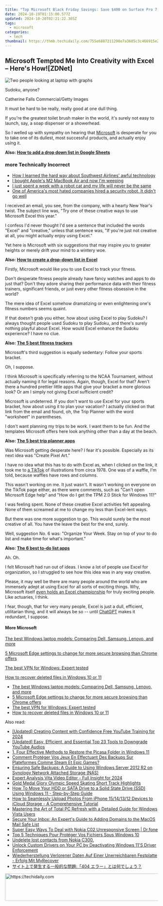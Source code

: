 ```yaml
---
title: "Top Microsoft Black Friday Savings: Save $400 on Surface Pro 7 & Get $200 Off Surface Laptop Go - Exclusive Deals From ZDNet"
date: 2024-10-19T01:15:00.577Z
updated: 2024-10-20T02:21:22.305Z
tags:
  - microsoft
categories:
  - tech
thumbnail: https://thmb.techidaily.com/755e6887211290e7a3605c3c466915e29d575ef749d02f8bbbc7b8223952f6c6.jpg
---
```


## Microsoft Tempted Me Into Creativity with Excel – Here's How![ZDNet]

![Two people looking at laptop with graphs](https://www.zdnet.com/a/img/resize/eafd1a387bb7e6b0265f3284c302e0f46ce07339/2023/02/03/af3b58e0-11c8-4c69-a84b-e91c7dc510eb/gettyimages-1441723112.jpg?auto=webp&width=1280)

Sudoku, anyone?

Catherine Falls Commercial/Getty Images

It must be hard to be really, really good at one dull thing.

If you're the greatest toilet brush maker in the world, it's surely not easy to launch, say, a soap dispenser or a showerhead.

So I welled up with sympathy on hearing that [Microsoft](https://www.zdnet.com/home-and-office/work-life/microsoft-teams-premium-is-getting-a-gpt-boost-via-openai/) is desperate for you to take one of its dullest, most successful products, and actually enjoy using it.

**Also:** [**How to add a drop down list in Google Sheets**](https://www.zdnet.com/home-and-office/work-life/how-to-add-a-drop-down-list-in-google-sheets/)

### more Technically Incorrect

* [How I learned the hard way about Southwest Airlines' awful technology](https://www.zdnet.com/article/how-i-learned-the-hard-way-about-southwest-airlines-awful-technology/)
* [I bought Apple's M2 MacBook Air and now I'm weeping](https://www.zdnet.com/article/i-bought-apples-m2-macbook-air-and-now-im-weeping/)
* [I just spent a week with a robot cat and my life will never be the same](https://www.zdnet.com/article/i-just-spent-a-week-with-a-robot-cat-and-my-life-will-never-be-the-same/)
* [One of America's most hated companies hired a security robot. It didn't go well](https://www.zdnet.com/article/one-of-americas-most-hated-companies-hired-a-security-robot-it-didnt-go-well/)

I received an email, you see, from the company, with a hearty New Year's twist. The subject line was, "Try one of these creative ways to use Microsoft Excel this year." 

I confess I'd never thought I'd see a sentence that included the words "Excel" and "creative," unless that sentence was, "If you're just not creative at all, you might actually enjoy using Excel." 

Yet here is Microsoft with six suggestions that may inspire you to greater heights or merely drift your mind to a wintery woe.

**Also:** [**How to create a drop-down list in Excel**](https://www.zdnet.com/home-and-office/work-life/how-to-create-a-drop-down-list-in-excel/)

Firstly, Microsoft would like you to use Excel to track your fitness. 

Don't desperate fitness people already have fancy watches and apps to do just that? Don't they adore sharing their performance data with their fitness trainers, significant friends, or just every other fitness obsessive in the world? 

The mere idea of Excel somehow dramatizing or even enlightening one's fitness numbers seems quaint.

If that doesn't grab you either, how about using Excel to play Sudoku? I always thought people used Sudoku to play Sudoku, and there's surely nothing playful about Excel. How would Excel enhance the Sudoku experience? I have no clue.

**Also:** [**The 5 best fitness trackers**](https://www.zdnet.com/article/best-fitness-tracker/) 

Microsoft's third suggestion is equally sedentary: Follow your sports bracket.

Oh, I suppose. 

I think Microsoft is specifically referring to the NCAA Tournament, without actually naming it for legal reasons. Again, though, Excel for that? Aren't there a hundred prettier little apps that give your bracket a more glorious look? Or am I simply not giving Excel sufficient credit?

Microsoft is undeterred. If you don't want to use Excel for your sports bracket, how about using it to plan your vacation? I actually clicked on that link from the email and found, oh, the Trip Planner with the word "worksheet" in parentheses. 

I don't want planning my trips to be work. I want them to be fun. And the templates Microsoft offers here look anything other than a day at the beach.

**Also:** [**The 5 best trip planner apps**](https://www.zdnet.com/article/best-trip-planner-app/)

Was Microsoft getting desperate here? I fear it's possible. Especially as its next idea was "Create Pixel Art." 

I have no idea what this has to do with Excel as, when I clicked on the link, it took me to [a TikTok](https://www.tiktok.com/@microsoft365/video/7017812421733633285?ocid=cmm50bixyyq) of illustrations from circa 1978\. One was of a waffle, I'm told, because waffles have rows and columns. 

This wasn't working on me. It just wasn't. It wasn't working on everyone on the TikTok page either, as there were comments, such as "Can't open Microsoft Edge help" and "How do I get the TPM 2.0 Stick for Windows 11?"

I was feeling spent. None of these creative Excel activities felt appealing. None of them screamed at me to change my less than Excel-lent ways.

But there was one more suggestion to go. This would surely be the most creative of all. You have the leave the best for the end, surely.

Well, suggestion No. 6 was: "Organize Your Week. Stay on top of your to do list and make time for what's important."

**Also:** [**The 6 best to-do list apps**](https://www.zdnet.com/home-and-office/work-life/best-to-do-list-app/)

Ah. Oh.

I felt Microsoft had run out of ideas. I know a lot of people use Excel for organization, so I struggled to see how this idea was in any way creative.

Please, it may well be there are many people around the world who are immensely adept at using Excel for all sorts of exciting things. Why, Microsoft itself [even holds an Excel championship](https://www.zdnet.com/article/i-just-watched-microsoft-try-to-make-excel-exciting-recovery-wont-be-easy/) for truly exciting people. Like actuaries, I think.

I fear, though, that for very many people, Excel is just a dull, efficient, utilitarian thing, and it will always be so -- until [ChatGPT](https://www.zdnet.com/article/chatgpts-next-big-challenge-helping-microsoft-to-challenge-google-search/) makes it redundant, I suppose.

#### More Microsoft

[The best Windows laptop models: Comparing Dell, Samsung, Lenovo, and more](https://www.zdnet.com/article/best-windows-laptop/ "The best Windows laptop models: Comparing Dell, Samsung, Lenovo, and more")

[5 Microsoft Edge settings to change for more secure browsing than Chrome offers](https://www.zdnet.com/article/5-microsoft-edge-settings-to-change-for-more-secure-browsing-than-chrome-offers/ "5 Microsoft Edge settings to change for more secure browsing than Chrome offers")

[The best VPN for Windows: Expert tested](https://www.zdnet.com/article/best-vpn-for-windows-pc/ "The best VPN for Windows: Expert tested")

[How to recover deleted files in Windows 10 or 11](https://www.zdnet.com/article/how-to-recover-deleted-files-in-windows-10-or-11/ "How to recover deleted files in Windows 10 or 11")

* [The best Windows laptop models: Comparing Dell, Samsung, Lenovo, and more](https://www.zdnet.com/article/best-windows-laptop/ "The best Windows laptop models: Comparing Dell, Samsung, Lenovo, and more")
* [5 Microsoft Edge settings to change for more secure browsing than Chrome offers](https://www.zdnet.com/article/5-microsoft-edge-settings-to-change-for-more-secure-browsing-than-chrome-offers/ "5 Microsoft Edge settings to change for more secure browsing than Chrome offers")
* [The best VPN for Windows: Expert tested](https://www.zdnet.com/article/best-vpn-for-windows-pc/ "The best VPN for Windows: Expert tested")
* [How to recover deleted files in Windows 10 or 11](https://www.zdnet.com/article/how-to-recover-deleted-files-in-windows-10-or-11/ "How to recover deleted files in Windows 10 or 11")

<ins class="adsbygoogle"
     style="display:block"
     data-ad-format="autorelaxed"
     data-ad-client="ca-pub-7571918770474297"
     data-ad-slot="1223367746"></ins>

<ins class="adsbygoogle"
     style="display:block"
     data-ad-client="ca-pub-7571918770474297"
     data-ad-slot="8358498916"
     data-ad-format="auto"
     data-full-width-responsive="true"></ins>

<span class="atpl-alsoreadstyle">Also read:</span>
<div><ul>
<li><a href="https://youtube-zero.techidaily.com/ed-creating-content-with-confidence-free-youtube-training-for-2024/"><u>[Updated] Creating Content with Confidence Free YouTube Training for 2024</u></a></li>
<li><a href="https://youtube-docs.techidaily.com/ed-easy-efficient-and-essential-top-23-tools-to-downgrade-youtube-audios/"><u>[Updated] Easy, Efficient, and Essential Top 23 Tools to Downgrade YouTube Audios</u></a></li>
<li><a href="https://win-extraordinary.techidaily.com/1-four-effective-methods-to-restore-the-picasa-folder-in-windows-11/"><u>1. Four Effective Methods to Restore the Picasa Folder in Windows 11</u></a></li>
<li><a href="https://win-extraordinary.techidaily.com/comment-proteger-vos-jeux-en-effectuant-des-backups-sur-plateformes-comme-steam-et-epic-games/"><u>Comment Protéger Vos Jeux En Effectuant Des Backups Sur Plateformes Comme Steam Et Epic Games?</u></a></li>
<li><a href="https://win-extraordinary.techidaily.com/ensuring-safe-backups-a-guide-to-using-windows-server-2012-r2-on-synology-network-attached-storage-nas/"><u>Ensuring Safe Backups: A Guide to Using Windows Server 2012 R2 on Synology Network Attached Storage (NAS)</u></a></li>
<li><a href="https://article-helps.techidaily.com/expert-analysis-vita-video-editor-full-insight-for-2024/"><u>Expert Analysis Vita Video Editor - Full Insight for 2024</u></a></li>
<li><a href="https://extra-lessons.techidaily.com/gold-medal-glory-olympic-speed-skating-short-track-highlights/"><u>Gold Medal Glory Olympic Speed Skating Short Track Highlights</u></a></li>
<li><a href="https://win-extraordinary.techidaily.com/how-to-move-your-hdd-or-sata-drive-to-a-solid-state-drive-ssd-using-windows-11-step-by-step-guide/"><u>How To Move Your HDD or SATA Drive to a Solid State Drive (SSD) Using Windows 11 - Step-by-Step Guide</u></a></li>
<li><a href="https://win-bytes.techidaily.com/how-to-seamlessly-upload-photos-from-iphone-15141312-devices-to-icloud-storage-a-comprehensive-tutorial/"><u>How to Seamlessly Upload Photos From iPhone 15/14/13/12 Devices to iCloud Storage - A Comprehensive Tutorial</u></a></li>
<li><a href="https://win-extraordinary.techidaily.com/mastering-the-art-of-total-pc-refresh-with-a-detailed-guide-for-windows-vista-users/"><u>Mastering the Art of Total PC Refresh with a Detailed Guide for Windows Vista Users</u></a></li>
<li><a href="https://techtrends.techidaily.com/secure-your-inbox-an-experts-guide-to-adding-domains-to-the-macos-mail-safe-list/"><u>Secure Your Inbox: An Expert's Guide to Adding Domains to the MacOS Mail Safe List</u></a></li>
<li><a href="https://howto.techidaily.com/super-easy-ways-to-deal-with-nokia-c02-unresponsive-screen-drfone-by-drfone-fix-android-problems-fix-android-problems/"><u>Super Easy Ways To Deal with Nokia C02 Unresponsive Screen | Dr.fone</u></a></li>
<li><a href="https://win-extraordinary.techidaily.com/top-5-techniques-pour-proteger-vos-fichiers-sous-windows-10/"><u>Top 5 Techniques Pour Protéger Vos Fichiers Sous Windows 10</u></a></li>
<li><a href="https://techidaily.com/undelete-lost-contacts-from-nokia-c300-by-fonelab-android-recover-contacts/"><u>Undelete lost contacts from Nokia C300.</u></a></li>
<li><a href="https://tech-savvy.techidaily.com/unlock-custom-drivers-on-your-pc-by-deactivating-windows-11s-driver-enforcement/"><u>Unlock Custom Drivers on Your PC by Deactivating Windows 11'S Driver Enforcement</u></a></li>
<li><a href="https://win-extraordinary.techidaily.com/wiederherstellung-verlorener-daten-auf-einer-unerreichbaren-festplatte-erfolg-mit-myrecover/"><u>Wiederherstellung Verlorener Daten Auf Einer Unerreichbaren Festplatte - Erfolg Mit MyRecover</u></a></li>
<li><a href="https://win-extraordinary.techidaily.com/1728505233537-404/"><u>サイト上で発生する一般的な問題:「404 エラー」とは何でしょう？</u></a></li>
</ul></div>

<!-- affiliate ads begin -->
<a href="https://wigfever.sjv.io/c/5597632/2014854/22899" target="_top" id="2014854">
  <img src="//a.impactradius-go.com/display-ad/22899-2014854" border="0" alt="https://techidaily.com" width="728" height="90"/>
</a>
<img height="0" width="0" src="https://wigfever.sjv.io/i/5597632/2014854/22899" style="position:absolute;visibility:hidden;" border="0" />
<!-- affiliate ads end -->

